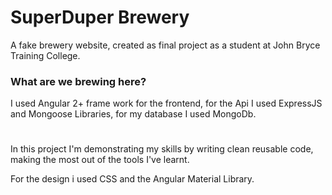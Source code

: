 # SuperDuper Brewery

A fake brewery website, created as final project as a student
at John Bryce Training College.

### What are we brewing here?

I used Angular 2+ frame work for the frontend,
for the Api I used ExpressJS and Mongoose Libraries,
for my database I used MongoDb.

#

In this project I'm demonstrating my skills
by writing clean reusable code, making the most
out of the tools I've learnt.

For the design i used CSS and the Angular Material Library.
